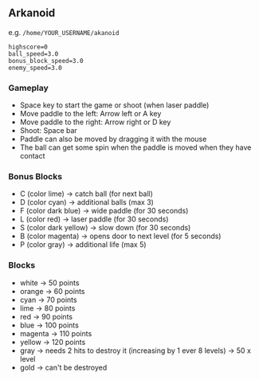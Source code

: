 ## Arkanoid

e.g. `/home/YOUR_USERNAME/akanoid`
```properties
highscore=0
ball_speed=3.0
bonus_block_speed=3.0
enemy_speed=3.0
```

### Gameplay
- Space key to start the game or shoot (when laser paddle)
- Move paddle to the left: Arrow left or A key
- Move paddle to the right: Arrow right or D key
- Shoot: Space bar
- Paddle can also be moved by dragging it with the mouse
- The ball can get some spin when the paddle is moved when they have contact

### Bonus Blocks
- C (color lime)        -> catch ball (for next ball)
- D (color cyan)        -> additional balls (max 3)
- F (color dark blue)   -> wide paddle (for 30 seconds)
- L (color red)         -> laser paddle (for 30 seconds)
- S (color dark yellow) -> slow down (for 30 seconds)
- B (color magenta)     -> opens door to next level (for 5 seconds)
- P (color gray)        -> additional life (max 5)

### Blocks
- white    -> 50 points 
- orange   -> 60 points 
- cyan     -> 70 points 
- lime     -> 80 points 
- red      -> 90 points
- blue     -> 100 points 
- magenta  -> 110 points
- yellow   -> 120 points
- gray     -> needs 2 hits to destroy it (increasing by 1 ever 8 levels) -> 50 x level
- gold     -> can't be destroyed
